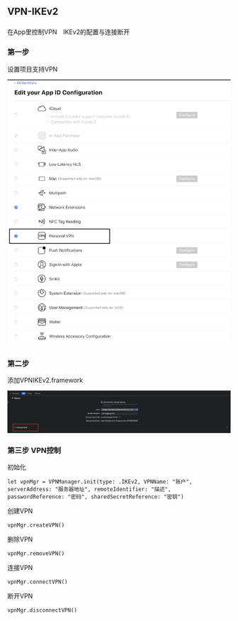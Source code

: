 ## VPN-IKEv2

###
在App里控制VPN　IKEv2的配置与连接断开

### 第一步 　

设置项目支持VPN

![Screenshot](https://raw.githubusercontent.com/ZhuGuiLei/VPN/master/img/01.png)


### 第二步 　

添加VPNIKEv2.framework

![Screenshot](https://raw.githubusercontent.com/ZhuGuiLei/VPN/master/img/02.png)

### 第三步  VPN控制

初始化
```
let vpnMgr = VPNManager.init(type: .IKEv2, VPNName: "账户", serverAddress: "服务器地址", remoteIdentifier: "描述", passwordReference: "密码", sharedSecretReference: "密钥")
```

创建VPN
```
vpnMgr.createVPN()
```

删除VPN
```
vpnMgr.removeVPN()
```

连接VPN
```
vpnMgr.connectVPN()
```

断开VPN
```
vpnMgr.disconnectVPN()
```
　
